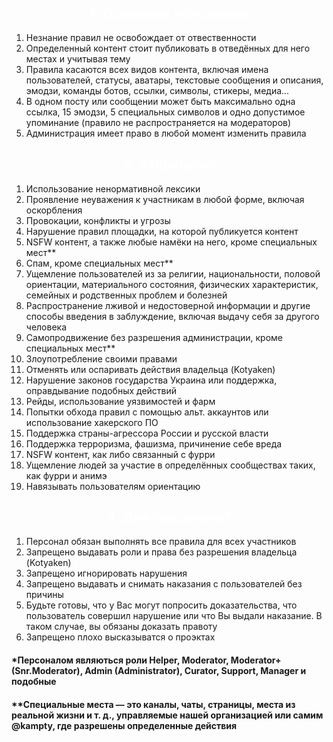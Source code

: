 <!--- Part 1 -->
<h2 style="text-align: center;"><span style="color: #ffffff;">1. Основные положения</span></h2>
<ol>
 	<li>Незнание правил не освобождает от отвественности</li>
 	<li>Определенный контент стоит публиковать в отведённых для него местах и учитывая тему</li>
 	<li>Правила касаются всех видов контента, включая имена пользователей, статусы, аватары, текстовые сообщения и описания, эмодзи, команды ботов, ссылки, символы, стикеры, медиа...</li>
 	<li>В одном посту или сообщении может быть максимально одна ссылка, 15 эмодзи, 5 специальных символов и одно допустимое упоминание (правило не распространяется на модераторов)</li>
 	<li>Администрация имеет право в любой момент изменить правила</li>
</ol>
<!--- Part 2 -->
<h2 style="text-align: center;"><span style="color: #ffffff;">2. Запрещено</span></h2>
<ol>
 	<li>Использование ненормативной лексики</li>
 	<li>Проявление неуважения к участникам в любой форме, включая оскорбления</li>
 	<li>Провокации, конфликты и угрозы</li>
 	<li>Нарушение правил площадки, на которой публикуется контент</li>
 	<li>NSFW контент, а также любые намёки на него, кроме специальных мест**</li>
 	<li>Спам, кроме специальных мест**</li>
 	<li>Ущемление пользователей из за религии, национальности, половой ориентации, материального состояния, физических характеристик, семейных и родственных проблем и болезней</li>
 	<li>Распространение лживой и недостоверной информации и другие способы введения в заблуждение, включая выдачу себя за другого человека</li>
 	<li>Самопродвижение без разрешения администрации, кроме специальных мест**</li>
 	<li>Злоупотребление своими правами</li>
 	<li>Отменять или оспаривать действия владельца (Kotyaken)</li>
 	<li>Нарушение законов государства Украина или поддержка, оправдывание подобных действий</li>
 	<li>Рейды, использование уязвимостей и фарм</li>
 	<li>Попытки обхода правил с помощью альт. аккаунтов или использование хакерского ПО</li>
 	<li>Поддержка страны-агрессора России и русской власти</li>
 	<li>Поддержка терроризма, фашизма, причинение себе вреда</li>
 	<li>NSFW контент, как либо связанный с фурри</li>
 	<li>Ущемление людей за участие в определённых сообществах таких, как фурри и анимэ</li>
 	<li>Навязывать пользователям ориентацию</li>
</ol>
<!--- Part 3 -->
<h2 style="text-align: center;"><span style="color: #ffffff;">3. Для персонала*</span></h2>
<ol>
 	<li>Персонал обязан выполнять все правила для всех участников</li>
 	<li>Запрещено выдавать роли и права без разрешения владельца (Kotyaken)</li>
 	<li>Запрещено игнорировать нарушения</li>
 	<li>Запрещено выдавать и снимать наказания с пользователей без причины</li>
 	<li>Будьте готовы, что у Вас могут попросить доказательства, что пользователь совершил нарушение или что Вы выдали наказание. В таком случае, вы обязаны доказать правоту</li>
 	<li>Запрещено плохо высказыватся о проэктах</li>
</ol>
<h4>*Персоналом являються роли Helper, Moderator, Moderator+ (Snr.Moderator), Admin (Administrator), Curator, Support, Manager и подобные</h4>
<h4>**Специальные места — это каналы, чаты, страницы, места из реальной жизни и т. д., управляемые нашей организацией или самим @kampty, где разрешены определенные действия</h4>
